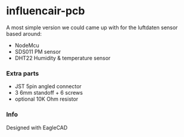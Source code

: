 # influencair-pcb

A most simple version we could came up with for the luftdaten sensor based around:
- NodeMcu
- SDS011 PM sensor
- DHT22 Humidity & temperature sensor

### Extra parts
- JST 5pin angled connector
- 3 6mm standoff + 6 screws
- optional 10K Ohm resistor

### Info
Designed with EagleCAD

